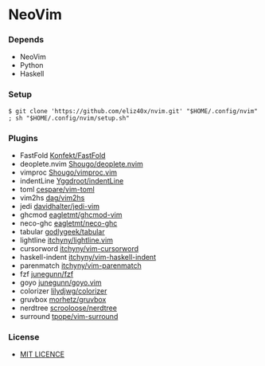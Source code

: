 NeoVim
====

### Depends

- NeoVim
- Python
- Haskell

### Setup
  
`
$ git clone 'https://github.com/eliz40x/nvim.git' "$HOME/.config/nvim" ; sh "$HOME/.config/nvim/setup.sh" 
`
### Plugins

- FastFold       [Konfekt/FastFold](https://github.com/Konfekt/FastFold)
- deoplete.nvim  [Shougo/deoplete.nvim](https://github.com/Shougo/deoplete.nvim)
- vimproc        [Shougo/vimproc.vim](https://github.com/Shougo/vimproc.vim)
- indentLine     [Yggdroot/indentLine](https://github.com/Yggdroot/indentLine)
- toml           [cespare/vim-toml](https://github.com/cespare/vim-toml)
- vim2hs         [dag/vim2hs](https://github.com/dag/vim2hs)
- jedi           [davidhalter/jedi-vim](https://github.com/davidhalter/jedi-vim)
- ghcmod         [eagletmt/ghcmod-vim](https://github.com/eagletmt/ghcmod-vim)
- neco-ghc       [eagletmt/neco-ghc](https://github.com/eagletmt/neco-ghc)
- tabular        [godlygeek/tabular](https://github.com/godlygeek/tabular)
- lightline      [itchyny/lightline.vim](https://github.com/itchyny/lightline.vim)
- cursorword     [itchyny/vim-cursorword](https://github.com/itchyny/vim-cursorword)
- haskell-indent [itchyny/vim-haskell-indent](https://github.com/itchyny/vim-haskell-indent)
- parenmatch     [itchyny/vim-parenmatch](https://github.com/itchyny/vim-parenmatch)
- fzf            [junegunn/fzf](https://github.com/junegunn/fzf)
- goyo           [junegunn/goyo.vim](https://github.com/junegunn/goyo.vim)
- colorizer      [lilydjwg/colorizer](https://github.com/lilydjwg/colorizer)
- gruvbox        [morhetz/gruvbox](https://github.com/morhetz/gruvbox)
- nerdtree       [scrooloose/nerdtree](https://github.com/scrooloose/nerdtree)
- surround       [tpope/vim-surround](https://github.com/tpope/vim-surround)

### License

- [MIT LICENCE](https://github.com/eliz40x/nvim/blob/master/LICENSE)
